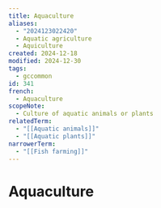 ```yaml
---
title: Aquaculture
aliases:
  - "2024123022420"
  - Aquatic agriculture
  - Aquiculture
created: 2024-12-18
modified: 2024-12-30
tags:
  - gccommon
id: 341
french:
  - Aquaculture
scopeNote:
  - Culture of aquatic animals or plants
relatedTerm:
  - "[[Aquatic animals]]"
  - "[[Aquatic plants]]"
narrowerTerm:
  - "[[Fish farming]]"
---
```

# Aquaculture
